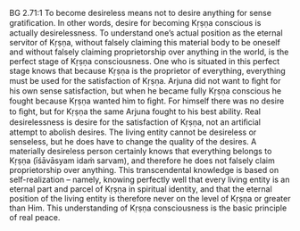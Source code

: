BG 2.71:1	To become desireless means not to desire anything for sense gratiﬁcation. In other words, desire for becoming Kṛṣṇa conscious is actually desirelessness. To understand one’s actual position as the eternal servitor of Kṛṣṇa, without falsely claiming this material body to be oneself and without falsely claiming proprietorship over anything in the world, is the perfect stage of Kṛṣṇa consciousness. One who is situated in this perfect stage knows that because Kṛṣṇa is the proprietor of everything, everything must be used for the satisfaction of Kṛṣṇa. Arjuna did not want to ﬁght for his own sense satisfaction, but when he became fully Kṛṣṇa conscious he fought because Kṛṣṇa wanted him to ﬁght. For himself there was no desire to ﬁght, but for Kṛṣṇa the same Arjuna fought to his best ability. Real desirelessness is desire for the satisfaction of Kṛṣṇa, not an artiﬁcial attempt to abolish desires. The living entity cannot be desireless or senseless, but he does have to change the quality of the desires. A materially desireless person certainly knows that everything belongs to Kṛṣṇa (īśāvāsyam idaṁ sarvam), and therefore he does not falsely claim proprietorship over anything. This transcendental knowledge is based on self-realization – namely, knowing perfectly well that every living entity is an eternal part and parcel of Kṛṣṇa in spiritual identity, and that the eternal position of the living entity is therefore never on the level of Kṛṣṇa or greater than Him. This understanding of Kṛṣṇa consciousness is the basic principle of real peace.
